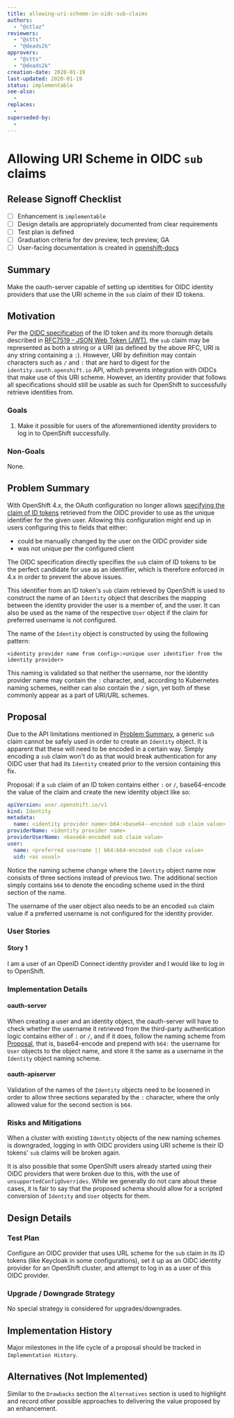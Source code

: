 ```yaml
---
title: allowing-uri-scheme-in-oidc-sub-claims
authors:
  - "@stlaz"
reviewers:
  - "@stts"
  - "@deads2k"
approvers:
  - "@stts"
  - "@deads2k"
creation-date: 2020-01-19
last-updated: 2020-01-19
status: implementable
see-also:
  -
replaces:
  -
superseded-by:
  -
---
```


# Allowing URI Scheme in OIDC `sub` claims

## Release Signoff Checklist

- [ ] Enhancement is `implementable`
- [ ] Design details are appropriately documented from clear requirements
- [ ] Test plan is defined
- [ ] Graduation criteria for dev preview, tech preview, GA
- [ ] User-facing documentation is created in [openshift-docs](https://github.com/openshift/openshift-docs/)

## Summary

Make the oauth-server capable of setting up identities for OIDC identity
providers that use the URI scheme in the `sub` claim of their ID tokens.

## Motivation

Per the [OIDC specification](https://openid.net/specs/openid-connect-core-1_0-final.html#IDToken)
of the ID token and its more thorough details described in
[RFC7519 - JSON Web Token (JWT)](https://tools.ietf.org/html/rfc7519#section-4.1.2),
the `sub` claim may be represented as both a string or a URI (as defined by the above RFC,
URI is any string containing a `:`). However, URI by
definition may contain characters such as `/` and `:` that are hard to digest
for the `identity.oauth.openshift.io` API, which prevents integration with OIDCs
that make use of this URI scheme. However, an identity provider that follows all
specifications should still be usable as such for OpenShift to successfully retrieve
identities from.

### Goals

1. Make it possible for users of the aforementioned identity providers to log in
   to OpenShift successfully.

### Non-Goals

None.

## Problem Summary

With OpenShift 4.x, the OAuth configuration no longer allows [specifying the claim
of ID tokens](https://github.com/openshift/api/blob/670ac3fc997c2f1d19b8c29ef04f70d6e3d4a59e/osin/v1/types.go#L341)
retrieved from the OIDC provider to use as the unique identifier
for the given user. Allowing this configuration might end up in
users configuring this to fields that either:

- could be manually changed by the user on the OIDC provider side
- was not unique per the configured client

The OIDC specification directly specifies the `sub` claim of ID tokens
to be the perfect candidate for use as an identifier, which is therefore
enforced in 4.x in order to prevent the above issues.

This identifier from an ID token's `sub` claim retrieved by OpenShift is used to
construct the name of an `Identity` object that describes the mapping between
the identity provider the user is a member of, and the user. It can also
be used as the name of the respective `User` object if the claim for preferred
username is not configured.

The name of the `Identity` object is constructed by using the following pattern:

```text
<identity provider name from config>:<unique user identifier from the identity provider>
```

This naming is validated so that neither the username, nor the identity provider
name may contain the `:` character, and, according to Kubernetes naming schemes,
neither can also contain the `/` sign, yet both of these commonly appear as a
part of URI/URL schemes.

## Proposal

Due to the API limitations mentioned in [Problem Summary](#problem-summary), a
generic `sub` claim cannot be safely used in order to create an `Identity` object.
It is apparent that these will need to be encoded in a certain way. Simply encoding
a `sub` claim won't do as that would break authentication for any OIDC user
that had its `Identity` created prior to the version containing this fix.

Proposal: if a `sub` claim of an ID token contains either `:` or `/`, base64-encode
the value of the claim and create the new identity object like so:

```yaml
apiVersion: user.openshift.io/v1
kind: Identity
metadata:
  name: <identity provider name>:b64:<base64--encoded sub claim value>
providerName: <identity provider name>
providerUserName: <base64-encoded sub claim value>
user:
  name: <preferred username || b64:b64-encoded sub claim value>
  uid: <as usual>
```

Notice the naming scheme change where the `Identity` object name now consists of
three sections instead of previous two. The additional section simply contains
`b64` to denote the encoding scheme used in the third section of the name.

The username of the user object also needs to be an encoded `sub` claim value if
a preferred username is not configured for the identity provider.

### User Stories

#### Story 1

I am a user of an OpenID Connect identity provider and I would like to log in to
OpenShift.

### Implementation Details

#### oauth-server

When creating a user and an identity object, the oauth-server will have to check
whether the username it retrieved from the third-party authentication logic contains
either of `:` or `/`, and if it does, follow the naming scheme from [Proposal](#proposal),
that is, base64-encode and prepend with `b64:` the username for `User` objects
to the object name, and store it the same as a username in the
`Identity` object naming scheme.

#### oauth-apiserver

Validation of the names of the `Identity` objects need to be loosened in order
to allow three sections separated by the `:` character, where the only allowed
value for the second section is `b64`.

### Risks and Mitigations

When a cluster with existing `Identity` objects of the new naming schemes is downgraded,
logging in with OIDC providers using URI scheme is their ID tokens' `sub` claims
will be broken again.

It is also possible that some OpenShift users already started using their OIDC
providers that were broken due to this, with the use of `unsupportedConfigOverrides`.
While we generally do not care about these cases, it is fair to say that the
proposed schema should allow for a scripted conversion of `Identity` and `User`
objects for them.

## Design Details

### Test Plan

Configure an OIDC provider that uses URL scheme for the `sub` claim in its
ID tokens (like Keycloak in some configurations), set it up as an OIDC identity
provider for an OpenShift cluster, and attempt to log in as a user of this
OIDC provider.

### Upgrade / Downgrade Strategy

No special strategy is considered for upgrades/downgrades.

## Implementation History

Major milestones in the life cycle of a proposal should be tracked in `Implementation
History`.

## Alternatives (Not Implemented)

Similar to the `Drawbacks` section the `Alternatives` section is used to
highlight and record other possible approaches to delivering the value proposed
by an enhancement.

